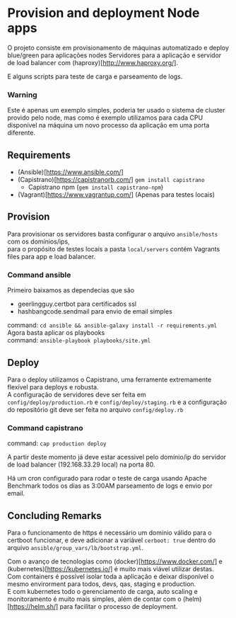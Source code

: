 # Provision and deployment Node apps

O projeto consiste em provisionamento de máquinas automatizado e deploy blue/green para aplicações nodes 
Servidores para a aplicação e servidor de load balancer com (haproxy)[http://www.haproxy.org/].

E alguns scripts para teste de carga e parseamento de logs.

### Warning
Este é apenas um exemplo simples, poderia ter usado o sistema de cluster provido pelo node, mas como é exemplo utilizamos para cada CPU disponível na máquina um novo processo da aplicação em uma porta diferente.

## Requirements 
- (Ansible)[https://www.ansible.com/]
- (Capistrano)[https://capistranorb.com/] `gem install capistrano`
    - Capistrano npm (`gem install capistrano-npm`)
- (Vagrant)[https://www.vagrantup.com/] (Apenas para testes locais)


## Provision
Para provisionar os servidores basta configurar o arquivo `ansible/hosts` com os domínios/ips,  
para o propósito de testes locais a pasta `local/servers` contém Vagrants files para app e load balancer.


### Command ansible
Primeiro baixamos as dependecias que são
- geerlingguy.certbot para certificados ssl
- hashbangcode.sendmail para envio de email simples

command: `cd ansible && ansible-galaxy install -r requirements.yml`     
Agora basta aplicar os playbooks    
command: `ansible-playbook playbooks/site.yml`

## Deploy 
Para o deploy utilizamos o Capistrano, uma ferramente extremamente flexível para deploys e robusta.     
A configuração de servidores deve ser feita em `config/deploy/production.rb` e `config/deploy/staging.rb` e a configuração do repositório git deve ser feita no arquivo `config/deploy.rb`

### Command capistrano
command: `cap production deploy`

A partir deste momento já deve estar acessivel pelo domínio/ip do servidor de load balancer (192.168.33.29 local) na porta 80.

Há um cron configurado para rodar o teste de carga usando Apache Benchmark todos os dias as 3:00AM parseamento de logs e envio por email.



## Concluding Remarks
Para o funcionamento de https é necessário um domínio válido para o certboot funcionar, e deve adicionar a variável `cerboot: true` dentro do  arquivo `ansible/group_vars/lb/bootstrap.yml`.   

Com o avanço de tecnologias como (docker)[https://www.docker.com/] e (kubernetes)[https://kubernetes.io/] é muito mais viável utilizar destas.   
Com containers é possível isolar toda a aplicação e deixar disponível o mesmo envirorment para todos, devs, qas, staging e production.  
E com kubernetes todo o gerenciamento de carga, auto scaling e monitoramento é muito mais simples, além de contar com o (helm)[https://helm.sh/] para facilitar o processo de deployment.
